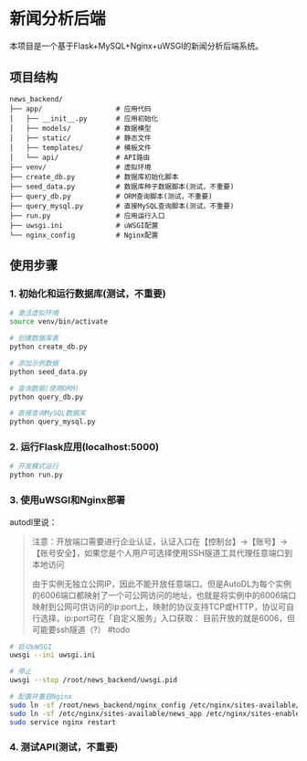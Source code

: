 # 新闻分析后端

本项目是一个基于Flask+MySQL+Nginx+uWSGI的新闻分析后端系统。

## 项目结构

```
news_backend/
├── app/                  # 应用代码
│   ├── __init__.py       # 应用初始化
│   ├── models/           # 数据模型
│   ├── static/           # 静态文件
│   ├── templates/        # 模板文件
│   └── api/              # API路由
├── venv/                 # 虚拟环境
├── create_db.py          # 数据库初始化脚本
├── seed_data.py          # 数据库种子数据脚本(测试，不重要)
├── query_db.py           # ORM查询脚本(测试，不重要)
├── query_mysql.py        # 直接MySQL查询脚本(测试，不重要)
├── run.py                # 应用运行入口
├── uwsgi.ini             # uWSGI配置
└── nginx_config          # Nginx配置
```

## 使用步骤

### 1. 初始化和运行数据库(测试，不重要)

```bash
# 激活虚拟环境
source venv/bin/activate

# 创建数据库表
python create_db.py

# 添加示例数据
python seed_data.py

# 查询数据(使用ORM)
python query_db.py

# 直接查询MySQL数据库
python query_mysql.py
```

### 2. 运行Flask应用(localhost:5000)

```bash
# 开发模式运行
python run.py
```

### 3. 使用uWSGI和Nginx部署
autodl里说：
>注意：开放端口需要进行企业认证，认证入口在【控制台】→【账号】→【账号安全】，如果您是个人用户可选择使用SSH隧道工具代理任意端口到本地访问
>
> 由于实例无独立公网IP，因此不能开放任意端口。但是AutoDL为每个实例的6006端口都映射了一个可公网访问的地址，也就是将实例中的6006端口映射到公网可供访问的ip:port上，映射的协议支持TCP或HTTP，协议可自行选择，ip:port可在「自定义服务」入口获取：
目前开放的就是6006，但可能要ssh隧道（?） #todo
```bash
# 启动uWSGI
uwsgi --ini uwsgi.ini

# 停止
uwsgi --stop /root/news_backend/uwsgi.pid

# 配置并重启Nginx
sudo ln -sf /root/news_backend/nginx_config /etc/nginx/sites-available/news_app
sudo ln -sf /etc/nginx/sites-available/news_app /etc/nginx/sites-enabled/
sudo service nginx restart
```

### 4. 测试API(测试，不重要)

```